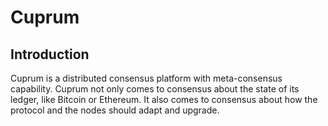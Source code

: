 # Cuprum

## Introduction

Cuprum is a distributed consensus platform with meta-consensus
capability. Cuprum not only comes to consensus about the state of its ledger,
like Bitcoin or Ethereum. It also comes to consensus about how the
protocol and the nodes should adapt and upgrade. 

